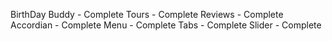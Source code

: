 BirthDay Buddy - Complete
Tours - Complete
Reviews - Complete
Accordian - Complete
Menu - Complete
Tabs - Complete
Slider - Complete
